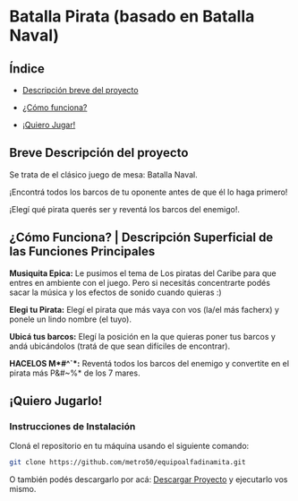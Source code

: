 # Batalla Pirata (basado en Batalla Naval)

## Índice

* [Descripción breve del proyecto](#descripcion)

* [¿Cómo funciona?](#funcionar)

* [¡Quiero Jugar!](#jugar)


<h2 id="descripcion">Breve Descripción del proyecto</h2>
<p>Se trata de el clásico juego de mesa: Batalla Naval.</p>
<p>¡Encontrá todos los barcos de tu oponente antes de que él lo haga primero!</p>
<p>¡Elegí qué pirata querés ser y reventá los barcos del enemigo!.</p>

<h2 id="funcionar">¿Cómo Funciona? | Descripción Superficial de las Funciones Principales</h2>
<p><b>Musiquita Epica:</b> Le pusimos el tema de Los piratas del Caribe para que entres en ambiente con el juego. Pero si necesitás concentrarte podés sacar la música y los efectos de sonido cuando quieras :)</p>
<p><b>Elegi tu Pirata:</b> Elegí el pirata que más vaya con vos (la/el más facherx) y ponele un lindo nombre (el tuyo).</p>
<p><b>Ubicá tus barcos:</b> Elegí la posición en la que quieras poner tus barcos y andá ubicándolos (tratá de que sean difíciles de encontrar).</p>
<p><b>HACELOS M*#^`*:</b> Reventá todos los barcos del enemigo y convertite en el pirata más P&#~%* de los 7 mares.</p>

<h2 id="jugar">¡Quiero Jugarlo!</h2>

### Instrucciones de Instalación

<p>Cloná el repositorio en tu máquina usando el siguiente comando:</p>

```bash
git clone https://github.com/metro50/equipoalfadinamita.git
```

<p>O también podés descargarlo por acá: <a href="https://github.com/metro50/equipoalfadinamita/tree/main/BatallaPirata" download>Descargar Proyecto</a> y ejecutarlo vos mismo.</p>




